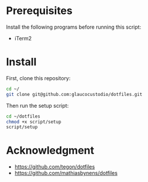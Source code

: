 # Prerequisites

Install the following programs before running this script:

- iTerm2

# Install

First, clone this repository:

```bash
cd ~/
git clone git@github.com:glaucocustodio/dotfiles.git
```

Then run the setup script:

```bash
cd ~/dotfiles
chmod +x script/setup
script/setup
```

# Acknowledgment

- https://github.com/tegon/dotfiles
- https://github.com/mathiasbynens/dotfiles
